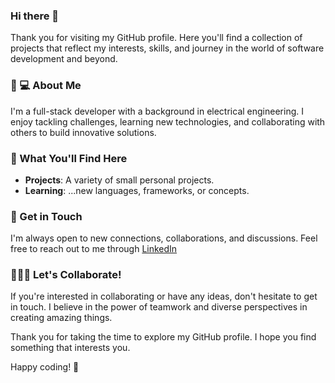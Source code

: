 ### Hi there 👋

Thank you for visiting my GitHub profile. Here you'll find a collection of projects that reflect my interests, skills, and journey in the world of software development and beyond.

### 📡 💻 About Me
I'm a full-stack developer with a background in electrical engineering. I enjoy tackling challenges, learning new technologies, and collaborating with others to build innovative solutions.

### 📖 What You'll Find Here
- **Projects**: A variety of small personal projects.
- **Learning**: ...new languages, frameworks, or concepts.

### 📲 Get in Touch
I'm always open to new connections, collaborations, and discussions. Feel free to reach out to me through [LinkedIn](https://www.linkedin.com/in/marta-bilbao-areitio/)

### 🧑‍🤝‍🧑 Let's Collaborate!
If you're interested in collaborating or have any ideas, don't hesitate to get in touch. I believe in the power of teamwork and diverse perspectives in creating amazing things.

Thank you for taking the time to explore my GitHub profile. I hope you find something that interests you. 

Happy coding! 🚀
